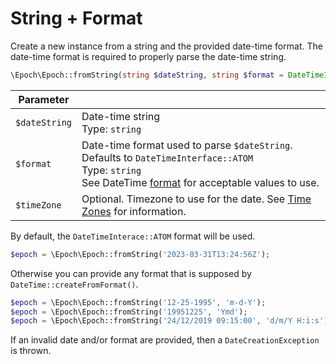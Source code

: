 String + Format
===============

Create a new instance from a string and the provided date-time format. The date-time format is 
required to properly parse the date-time string.

```php
\Epoch\Epoch::fromString(string $dateString, string $format = DateTimeInterface::ATOM, ?DateTimeZone $timeZone): \Epoch\Epoch
```

| Parameter     |                                                                                                                                                                                                                                                                                  |
|---------------|----------------------------------------------------------------------------------------------------------------------------------------------------------------------------------------------------------------------------------------------------------------------------------|
| `$dateString` | Date-time string<br>Type: `string`                                                                                                                                                                                                                                               |
| `$format`     | Date-time format used to parse `$dateString`. Defaults to `DateTimeInterface::ATOM`<br>Type: `string`<br>See DateTime [format](https://www.php.net/manual/en/datetimeimmutable.createfromformat.php#datetimeimmutable.createfromformat.parameters) for acceptable values to use. |
| `$timeZone`   | Optional. Timezone to use for the date. See [Time Zones](01-creation.md#time-zones) for information.                                                                                                                                                                             |


By default, the `DateTimeInterace::ATOM` format will be used.
```php
$epoch = \Epoch\Epoch::fromString('2023-03-31T13:24:56Z');
```

Otherwise you can provide any format that is supposed by `DateTime::createFromFormat()`.
```php
$epoch = \Epoch\Epoch::fromString('12-25-1995', 'm-d-Y');
$epoch = \Epoch\Epoch::fromString('19951225', 'Ymd');
$epoch = \Epoch\Epoch::fromString('24/12/2019 09:15:00', 'd/m/Y H:i:s');
```

If an invalid date and/or format are provided, then a `DateCreationException` is thrown.
